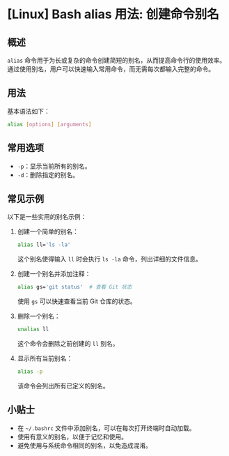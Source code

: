 # [Linux] Bash alias 用法: 创建命令别名

## 概述
`alias` 命令用于为长或复杂的命令创建简短的别名，从而提高命令行的使用效率。通过使用别名，用户可以快速输入常用命令，而无需每次都输入完整的命令。

## 用法
基本语法如下：
```bash
alias [options] [arguments]
```

## 常用选项
- `-p`：显示当前所有的别名。
- `-d`：删除指定的别名。

## 常见示例
以下是一些实用的别名示例：

1. 创建一个简单的别名：
   ```bash
   alias ll='ls -la'
   ```
   这个别名使得输入 `ll` 时会执行 `ls -la` 命令，列出详细的文件信息。

2. 创建一个别名并添加注释：
   ```bash
   alias gs='git status'  # 查看 Git 状态
   ```
   使用 `gs` 可以快速查看当前 Git 仓库的状态。

3. 删除一个别名：
   ```bash
   unalias ll
   ```
   这个命令会删除之前创建的 `ll` 别名。

4. 显示所有当前别名：
   ```bash
   alias -p
   ```
   该命令会列出所有已定义的别名。

## 小贴士
- 在 `~/.bashrc` 文件中添加别名，可以在每次打开终端时自动加载。
- 使用有意义的别名，以便于记忆和使用。
- 避免使用与系统命令相同的别名，以免造成混淆。